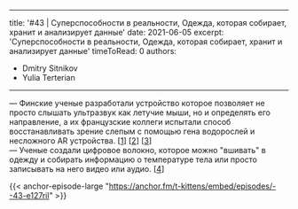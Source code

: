 
---
title: '#43 | Суперспособности в реальности, Одежда, которая собирает, хранит и анализирует данные'
date: 2021-06-05
excerpt: 'Суперспособности в реальности, Одежда, которая собирает, хранит и анализирует данные'
timeToRead: 0
authors:
  - Dmitry Sitnikov
  - Yulia Terterian
---

— Финские ученые разработали устройство которое позволяет не просто слышать ультразвук как летучие мыши, но и определять его направление, а их французские коллеги испытали способ восстанавливать зрение слепым с помощью гена водорослей и несложного AR устройства. [[1](https://www.sciencedaily.com/releases/2021/06/210602130316.htm)] [[2](https://scinquisitor.livejournal.com/191551.html)] [[3](https://www.nature.com/articles/s41591-021-01351-4)]<br/>
— Ученые создали цифровое волокно, которое можно "вшивать" в одежду и собирать информацию о температуре тела или просто записывать на него видео или аудио. [[4](https://scitechdaily.com/mit-engineers-create-a-programmable-digital-fiber-with-memory-sensors-and-ai/)]

{{< anchor-episode-large "https://anchor.fm/t-kittens/embed/episodes/--43-e127ril" >}}
